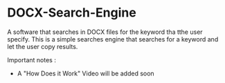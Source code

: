 # DOCX-Search-Engine
A software that searches in DOCX files for the keyword tha tthe user specify.
This is a simple searches engine that searches for a keyword and let the user copy results.

Important notes :
- A "How Does it Work" Video will be added soon
